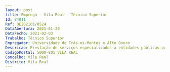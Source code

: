```yaml
--- 
layout: post
title: Emprego - Vila Real - Técnico Superior
Id: 84011
Ref: OE202101/0524
DataAbertura: 2021-01-20
DataFecho: 2021-02-03
Trabalho: Técnico Superior
Empregador: Universidade de Trás-os-Montes e Alto Douro
Descricao: Prestação de serviços especializados a entidades públicas ou privadas  Monitorização e conservação de fauna, com ênfase nos Vertebrados Terrestres e Semiaquáticos e seus habitats  Avaliação dos impactes induzidos por infraestruturas como parques eólicos, barragens e ou rede rodoviária e da eficácia das medidas compensatórias associadas  Realização de trabalhos laboratoriais  Processamento laboratorial de registos acústicos de morcegos e aves e ou de amostras biológicas, como egagrópilas e dejetos, bem como a respetiva identificação taxonómica  Inserção de dados em bases de dados, tratamento com recurso a métodos estatísticos, Avaliação da eficácia ecológica de medidas compensatórias dos impactes infraestruturais alvo de estudo, e elaboração de relatórios técnico científicos no âmbito dos projetos desenvolvidos pelo LEA UTAD.
CodigoPostal: 5000-801 VILA REAL
Concelho: Vila Real
Distrito: Vila Real
--- 
```


